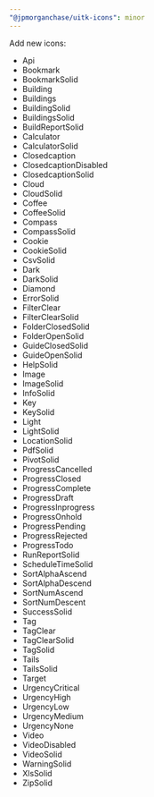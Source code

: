 ```yaml
---
"@jpmorganchase/uitk-icons": minor
---
```


Add new icons:

- Api
- Bookmark
- BookmarkSolid
- Building
- Buildings
- BuildingSolid
- BuildingsSolid
- BuildReportSolid
- Calculator
- CalculatorSolid
- Closedcaption
- ClosedcaptionDisabled
- ClosedcaptionSolid
- Cloud
- CloudSolid
- Coffee
- CoffeeSolid
- Compass
- CompassSolid
- Cookie
- CookieSolid
- CsvSolid
- Dark
- DarkSolid
- Diamond
- ErrorSolid
- FilterClear
- FilterClearSolid
- FolderClosedSolid
- FolderOpenSolid
- GuideClosedSolid
- GuideOpenSolid
- HelpSolid
- Image
- ImageSolid
- InfoSolid
- Key
- KeySolid
- Light
- LightSolid
- LocationSolid
- PdfSolid
- PivotSolid
- ProgressCancelled
- ProgressClosed
- ProgressComplete
- ProgressDraft
- ProgressInprogress
- ProgressOnhold
- ProgressPending
- ProgressRejected
- ProgressTodo
- RunReportSolid
- ScheduleTimeSolid
- SortAlphaAscend
- SortAlphaDescend
- SortNumAscend
- SortNumDescent
- SuccessSolid
- Tag
- TagClear
- TagClearSolid
- TagSolid
- Tails
- TailsSolid
- Target
- UrgencyCritical
- UrgencyHigh
- UrgencyLow
- UrgencyMedium
- UrgencyNone
- Video
- VideoDisabled
- VideoSolid
- WarningSolid
- XlsSolid
- ZipSolid

